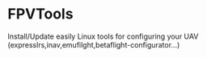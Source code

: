 # FPVTools
Install/Update easily Linux tools for configuring your UAV (expresslrs,inav,emufilght,betaflight-configurator...)
